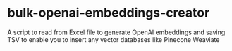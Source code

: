 # bulk-openai-embeddings-creator
A script to read from Excel file to generate OpenAI embeddings and saving TSV to enable you to insert any vector databases like Pinecone Weaviate
